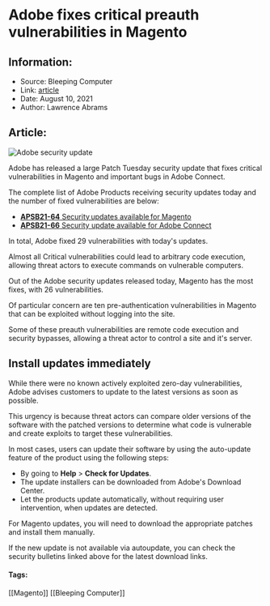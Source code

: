 # Adobe fixes critical preauth vulnerabilities in Magento
### 

## Information:
+ Source: Bleeping Computer
+ Link: [article](https://www.bleepingcomputer.com/news/security/adobe-fixes-critical-preauth-vulnerabilities-in-magento/)
+ Date: August 10, 2021
+ Author: Lawrence Abrams


## Article:
![Adobe security update](https://www.bleepstatic.com/content/hl-images/2020/10/20/Adobe.jpg)


Adobe has released a large Patch Tuesday security update that fixes critical vulnerabilities in Magento and important bugs in Adobe Connect.


The complete list of Adobe Products receiving security updates today and the number of fixed vulnerabilities are below:



* [**APSB21-64** Security updates available for Magento](https://helpx.adobe.com/security/products/magento/apsb21-64.html)
* [**APSB21-66** Security update available for Adobe Connect](https://helpx.adobe.com/security/products/connect/apsb21-66.html)


In total, Adobe fixed 29 vulnerabilities with today's updates. 


Almost all Critical vulnerabilities could lead to arbitrary code execution, allowing threat actors to execute commands on vulnerable computers.


Out of the Adobe security updates released today, Magento has the most fixes, with 26 vulnerabilities.


Of particular concern are ten pre-authentication vulnerabilities in Magento that can be exploited without logging into the site.


Some of these preauth vulnerabilities are remote code execution and security bypasses, allowing a threat actor to control a site and it's server.


Install updates immediately
---------------------------


While there were no known actively exploited zero-day vulnerabilities, Adobe advises customers to update to the latest versions as soon as possible.


This urgency is because threat actors can compare older versions of the software with the patched versions to determine what code is vulnerable and create exploits to target these vulnerabilities.


In most cases, users can update their software by using the auto-update feature of the product using the following steps:


* By going to **Help** > **Check for Updates**.
* The update installers can be downloaded from Adobe's Download Center.
* Let the products update automatically, without requiring user intervention, when updates are detected.


For Magento updates, you will need to download the appropriate patches and install them manually.


If the new update is not available via autoupdate, you can check the security bulletins linked above for the latest download links.




#### Tags:
[[Magento]] [[Bleeping Computer]]
